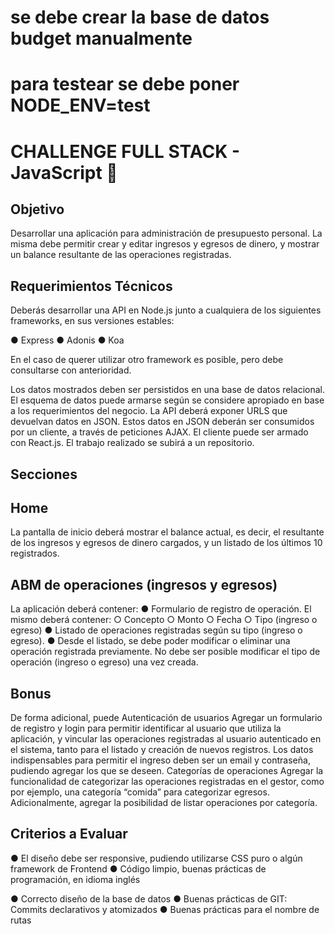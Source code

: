 # se debe crear la base de datos budget manualmente

# para testear se debe poner NODE_ENV=test

# CHALLENGE FULL STACK - JavaScript 🚀

## Objetivo

Desarrollar una aplicación para administración de presupuesto personal. La misma debe
permitir crear y editar ingresos y egresos de dinero, y mostrar un balance resultante de las
operaciones registradas.

## Requerimientos Técnicos

Deberás desarrollar una API en Node.js junto a cualquiera de los siguientes frameworks,
en sus versiones estables:

● Express
● Adonis
● Koa

En el caso de querer utilizar otro framework es posible, pero debe consultarse con
anterioridad.

Los datos mostrados deben ser persistidos en una base de datos relacional. El esquema de
datos puede armarse según se considere apropiado en base a los requerimientos del
negocio. La API deberá exponer URLS que devuelvan datos en JSON.
Estos datos en JSON deberán ser consumidos por un cliente, a través de peticiones AJAX.
El cliente puede ser armado con React.js.
El trabajo realizado se subirá a un repositorio.

## Secciones

## Home

La pantalla de inicio deberá mostrar el balance actual, es decir, el resultante de los
ingresos y egresos de dinero cargados, y un listado de los últimos 10 registrados.

## ABM de operaciones (ingresos y egresos)

La aplicación deberá contener:
● Formulario de registro de operación. El mismo deberá contener:
○ Concepto
○ Monto
○ Fecha
○ Tipo (ingreso o egreso)
● Listado de operaciones registradas según su tipo (ingreso o egreso).
● Desde el listado, se debe poder modificar o eliminar una operación registrada
previamente. No debe ser posible modificar el tipo de operación (ingreso o
egreso) una vez creada.

## Bonus

De forma adicional, puede
Autenticación de usuarios
Agregar un formulario de registro y login para permitir identificar al usuario que utiliza la
aplicación, y vincular las operaciones registradas al usuario autenticado en el sistema,
tanto para el listado y creación de nuevos registros. Los datos indispensables para permitir
el ingreso deben ser un email y contraseña, pudiendo agregar los que se deseen.
Categorías de operaciones
Agregar la funcionalidad de categorizar las operaciones registradas en el gestor, como por
ejemplo, una categoría “comida” para categorizar egresos. Adicionalmente, agregar la
posibilidad de listar operaciones por categoría.

## Criterios a Evaluar

● El diseño debe ser responsive, pudiendo utilizarse CSS puro o algún framework
de Frontend
● Código limpio, buenas prácticas de programación, en idioma inglés

● Correcto diseño de la base de datos
● Buenas prácticas de GIT: Commits declarativos y atomizados
● Buenas prácticas para el nombre de rutas
